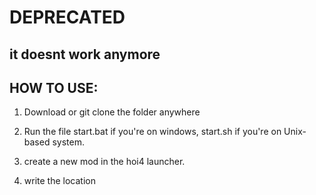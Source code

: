 # DEPRECATED #

## it doesnt work anymore ##


## HOW TO USE:

1. Download or git clone the folder anywhere

2. Run the file start.bat if you're on windows, start.sh if you're on Unix-based system.

3. create a new mod in the hoi4 launcher.

4. write the location 
